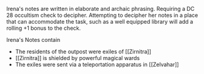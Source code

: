 Irena's notes are written in elaborate and archaic phrasing. Requiring a DC 28 occultism check to decipher. Attempting to decipher her notes in a place that can accommodate the task, such as a well equipped library will add a rolling +1 bonus to the check.

Irena's Notes contain
- The residents of the outpost were exiles of [[Zirnitra]]
- [[Zirnitra]] is shielded by powerful magical wards
- The exiles were sent via a teleportation apparatus in [[Zelvahar]]